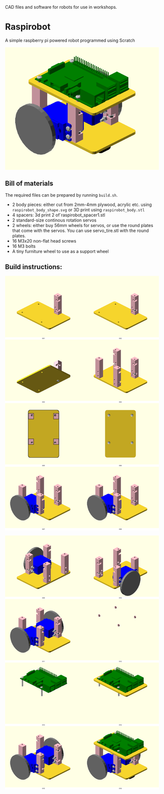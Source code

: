 CAD files and software for robots for use in workshops.

# Raspirobot
A simple raspberry pi powered robot programmed using Scratch

![raspirobot](raspirobot.png)

## Bill of materials

The required files can be prepared by running `build.sh`.

 - 2 body pieces: either cut from 2mm-4mm plywood, acrylic etc. using `raspirobot_body_shape.svg` or 3D print using `raspirobot_body.stl`
 - 4 spacers: 3d print 2 of`raspirobot_spacer1.stl
 - 2 standard-size continous rotation servos
 - 2 wheels: either buy 56mm wheels for servos, or use the round plates that come with the servos. You can use servo_tire.stl with the round plates.
 - 16 M3x20 non-flat head screws
 - 16 M3 bolts
 - A tiny furniture wheel to use as a support wheel

## Build instructions:

![Instructions #1](instructions_0.png)

![Instructions #2](instructions_1.png)
